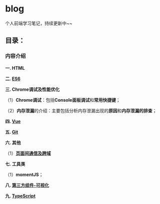 # blog
个人前端学习笔记，持续更新中~~

## 目录：

### 内容介绍

**一. HTML**

**二. [ES6](https://github.com/snowLeopard93/blog/tree/master/study/guide/ES6)**

**三. Chrome调试及性能优化**

（1）**Chrome调试**：包括**Console面板调试**和**常用快捷键**；

（2）**内存泄漏**的介绍：主要包括分析内存泄漏出现的**原因**和**内存泄漏的排查**；

**四. [Vue](https://github.com/snowLeopard93/blog/blob/master/study/guide/Vue)**

**五. [Git](https://github.com/snowLeopard93/blog/tree/master/study/guide/Git)**

**六. 其他**

（1）**[页面间通信及跨域](https://github.com/snowLeopard93/blog/blob/master/study/guide/%E5%85%B6%E4%BB%96/%E9%A1%B5%E9%9D%A2%E9%97%B4%E9%80%9A%E4%BF%A1%E5%8F%8A%E8%B7%A8%E5%9F%9F.md)**

**七. 工具类**

（1）**momentJS**；

**八. [第三方组件-可视化](https://github.com/snowLeopard93/blog/tree/master/study/guide/%E7%AC%AC%E4%B8%89%E6%96%B9%E7%BB%84%E4%BB%B6/%E5%8F%AF%E8%A7%86%E5%8C%96)**

**九. [TypeScript](https://github.com/snowLeopard93/blog/tree/master/study/guide/TypeScript)**
